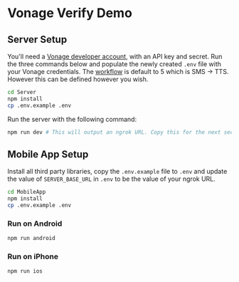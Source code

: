 # Vonage Verify Demo

## Server Setup

You'll need a [Vonage developer account](https://dashboard.nexmo.com/), with an API key and secret. Run the three commands below and populate the newly created `.env` file with your Vonage credentials. The [workflow](https://developer.vonage.com/verify/guides/workflows-and-events) is default to 5 which is SMS -> TTS. However this can be defined however you wish.

```bash
cd Server
npm install
cp .env.example .env
```

Run the server with the following command:

```bash
npm run dev # This will output an ngrok URL. Copy this for the next section.
```

## Mobile App Setup

Install all third party libraries, copy the `.env.example` file to `.env` and update the value of `SERVER_BASE_URL` in `.env` to be the value of your ngrok URL.

```bash
cd MobileApp
npm install
cp .env.example .env
```

### Run on Android

```bash
npm run android
```

### Run on iPhone

```bash
npm run ios
```

